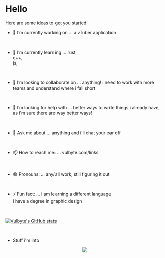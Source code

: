 # Hello

Here are some ideas to get you started:

- 🔭 I’m currently working on ...
  a vTuber application

<br>

- 🌱 I’m currently learning ...
  rust, <br>
  c++, <br>
  js, <br>

<br>

- 👯 I’m looking to collaborate on ...
  anything! i need to work with more teams and understand where i fall short <br>

<br>

- 🤔 I’m looking for help with ...
  better ways to write things i already have, as i'm sure there are way better ways! <br>

<br>

- 💬 Ask me about ...
  anything and i'll chat your ear off

<br>

- 📫 How to reach me: ...
  vulbyte.com/links

<br>

- 😄 Pronouns: ...
  any/all work, still figuring it out

<br>

- ⚡ Fun fact: ...
  i am learning a different language<br>
  i have a degree in graphic design

<br>

[![Vulbyte's GitHub stats](https://github-readme-stats.vercel.app/api?username=vulbyte)](https://github.com/anuraghazra/github-readme-stats)

<br>

- Stuff i'm into
<p align="center">
  <a href="https://skillicons.dev">
    <img src="https://skillicons.dev/icons?i=
    ableton,
    bash,
    blender,
    cs,
    cpp,
    cloudflate,
    css,
    discord,
    docker,
    electron,
    git,
    github,
    gitlab,
    html,
    ai,
    js,
    linux,
    neovim,
    nextjs,
    ps,
    pr,
    py,,
    react,
    rust,
    supabase,
    svelte,
    svg.
    tailwind,
    tauri,
    threejs,
    ts,
    unity,
    vim,
    vite,
    xd,
    " />
  </a>
</p>

